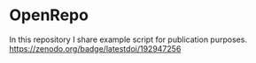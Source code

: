 # OpenRepo
In this repository I share example script for publication purposes.
https://zenodo.org/badge/latestdoi/192947256
